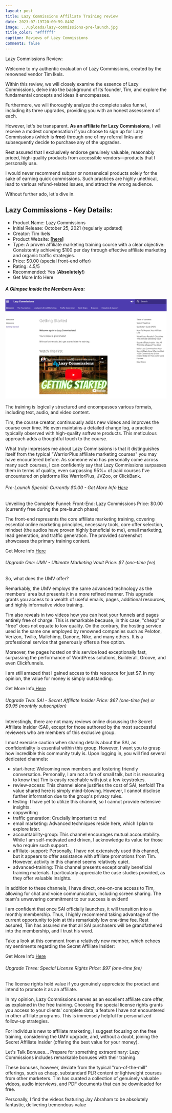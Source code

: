 ```yaml
---
layout: post
title: Lazy Commissions Affiliate Training review
date: 2023-07-19T20:00:59.840Z
image: ../uploads/lazy-commissions-pre-launch.jpg
title_color: "#ffffff"
caption: Reviews of Lazy Commissions
comments: false
---
```

Lazy Commissions Review:

Welcome to my authentic evaluation of Lazy Commissions, created by the renowned vendor Tim Ikels.

Within this review, we will closely examine the essence of Lazy Commissions, delve into the background of its founder, Tim, and explore the fundamental concepts and ideas it encompasses.

Furthermore, we will thoroughly analyze the complete sales funnel, including its three upgrades, providing you with an honest assessment of each.

However, let's be transparent. **As an affiliate for Lazy Commissions**, I will receive a modest compensation if you choose to sign up for Lazy Commissions (which is **free**) through one of my referral links and subsequently decide to purchase any of the upgrades.

Rest assured that I exclusively endorse genuinely valuable, reasonably priced, high-quality products from accessible vendors—products that I personally use.

I would never recommend subpar or nonsensical products solely for the sake of earning quick commissions. Such practices are highly unethical, lead to various refund-related issues, and attract the wrong audience.

Without further ado, let's dive in.

## Lazy Commissions - Key Details:

* Product Name: Lazy Commissions
* Initial Release: October 25, 2021 (regularly updated)
* Creator: Tim Ikels
* Product Website: **[[here](https://warriorplus.com/o2/a/ztq0qv/0)]**
* Type: A proven affiliate marketing training course with a clear objective: Consistently achieving $100 per day through effective affiliate marketing and organic traffic strategies.
* Price: $0.00 (special front-end offer)
* Rating: 4.5/5
* Recommended: Yes (**Absolutely!**)
* Get More Info Here

##### A Glimpse Inside the Members Area:

![Lazy commission members area](../uploads/lazy-commissios-members-area.jpg "Lazy commission members area")

The training is logically structured and encompasses various formats, including text, audio, and video content.

Tim, the course creator, continuously adds new videos and improves the course over time. He even maintains a detailed change log, a practice typically observed with high-quality software products. This meticulous approach adds a thoughtful touch to the course.

What truly impresses me about Lazy Commissions is that it distinguishes itself from the typical "WarriorPlus affiliate marketing courses" you may have encountered before. As someone who has personally come across many such courses, I can confidently say that Lazy Commissions surpasses them in terms of quality, even surpassing 95%+ of paid courses I've encountered on platforms like WarriorPlus, JVZoo, or ClickBank.

###### Pre-Launch Special: Currently $0.00 - Get More Info [Here](https://warriorplus.com/o2/a/ztq0qv/0)

Unveiling the Complete Funnel: Front-End: Lazy Commissions Price: $0.00 (currently free during the pre-launch phase)

The front-end represents the core affiliate marketing training, covering essential online marketing principles, necessary tools, core offer selection, mindset (the audios have proven highly beneficial to me), email marketing, lead generation, and traffic generation. The provided screenshot showcases the primary training content.

Get More Info [Here](https://warriorplus.com/o2/a/ztq0qv/0)

###### Upgrade One: UMV - Ultimate Marketing Vault Price: $7 (one-time fee)

So, what does the UMV offer?

Remarkably, the UMV employs the same advanced technology as the members' area but presents it in a more refined manner. This upgrade grants you access to a wealth of useful emails, pages, additional resources, and highly informative video training.

Tim also reveals in two videos how you can host your funnels and pages entirely free of charge. This is remarkable because, in this case, "cheap" or "free" does not equate to low quality. On the contrary, the hosting service used is the same one employed by renowned companies such as Peloton, Verizon, Twilio, Mailchimp, Danone, Nike, and many others. It is a professional service that generously offers a free option.

Moreover, the pages hosted on this service load exceptionally fast, surpassing the performance of WordPress solutions, Builderall, Groove, and even Clickfunnels.

I am still amazed that I gained access to this resource for just $7. In my opinion, the value for money is simply outstanding.

Get More Info[ Here](https://warriorplus.com/o2/a/ztq0qv/0)

###### Upgrade Two: SAI - Secret Affiliate Insider Price: $67 (one-time fee) or $9.95 (monthly subscription)

Interestingly, there are not many reviews online discussing the Secret Affiliate Insider (SAI), except for those authored by the most successful reviewers who are members of this exclusive group.

I must exercise caution when sharing details about the SAI, as confidentiality is essential within this group. However, I want you to grasp how incredible this community truly is. Upon logging in, you will find several dedicated channels:

* start-here: Welcoming new members and fostering friendly conversation. Personally, I am not a fan of small talk, but it is reassuring to know that Tim is easily reachable with just a few keystrokes.
* review-access: This channel alone justifies the cost of SAI, tenfold! The value shared here is simply mind-blowing. However, I cannot disclose further information due to the group's privacy rules.
* testing: I have yet to utilize this channel, so I cannot provide extensive insights.
* copywriting
* traffic generation: Crucially important to me!
* email marketing: Advanced techniques reside here, which I plan to explore later.
* accountability-group: This channel encourages mutual accountability. While I am self-motivated and driven, I acknowledge its value for those who require such support.
* affiliate-support: Personally, I have not extensively used this channel, but it appears to offer assistance with affiliate promotions from Tim. However, activity in this channel seems relatively quiet.
* advanced-training: This channel presents exceptionally beneficial training materials. I particularly appreciate the case studies provided, as they offer valuable insights.

In addition to these channels, I have direct, one-on-one access to Tim, allowing for chat and voice communication, including screen sharing. The team's unwavering commitment to our success is evident!

I am confident that once SAI officially launches, it will transition into a monthly membership. Thus, I highly recommend taking advantage of the current opportunity to join at this remarkably low one-time fee. Rest assured, Tim has assured me that all SAI purchasers will be grandfathered into the membership, and I trust his word.

Take a look at this comment from a relatively new member, which echoes my sentiments regarding the Secret Affiliate Insider:

Get More Info [Here](https://warriorplus.com/o2/a/ztq0qv/0)

###### Upgrade Three: Special License Rights Price: $97 (one-time fee)

The license rights hold value if you genuinely appreciate the product and intend to promote it as an affiliate.

In my opinion, Lazy Commissions serves as an excellent affiliate core offer, as explained in the free training. Choosing the special license rights grants you access to your clients' complete data, a feature I have not encountered in other affiliate programs. This is immensely helpful for personalized follow-up strategies.

For individuals new to affiliate marketing, I suggest focusing on the free training, considering the UMV upgrade, and, without a doubt, joining the Secret Affiliate Insider (offering the best value for your money).

Let's Talk Bonuses... Prepare for something extraordinary: Lazy Commissions includes remarkable bonuses with their training.

These bonuses, however, deviate from the typical "run-of-the-mill" offerings, such as cheap, substandard PLR content or lightweight courses from other marketers. Tim has curated a collection of genuinely valuable videos, audio interviews, and PDF documents that can be downloaded for free.

Personally, I find the videos featuring Jay Abraham to be absolutely fantastic, delivering tremendous value